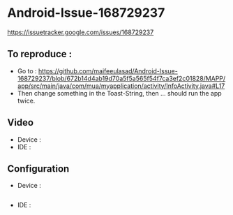 # Android-Issue-168729237
https://issuetracker.google.com/issues/168729237

## To reproduce :
 - Go to : https://github.com/maifeeulasad/Android-Issue-168729237/blob/672b14d4ab19d70a5f5a565f54f7ca3ef2c01828/MAPP/app/src/main/java/com/mua/myapplication/activity/InfoActivity.java#L17
 - Then change something in the Toast-String, then ... should run the app twice.
 
## Video
 - Device :
 - IDE :
 
## Configuration 
 - Device :
  ```
  ```
 - IDE :
  ```
  ```
